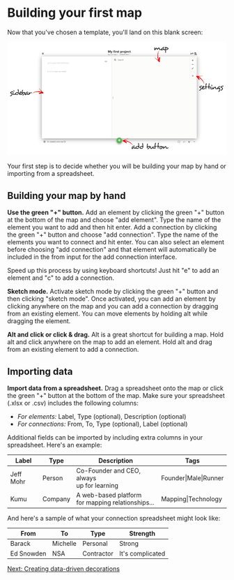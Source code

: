 # Building your first map

Now that you've chosen a template, you'll land on this blank screen:

![](/images/blank-ui.png)

Your first step is to decide whether you will be building your map by hand or importing from a spreadsheet.


## Building your map by hand

**Use the green "+" button.** Add an element by clicking the green "+" button at the bottom of the map and choose "add element". Type the name of the element you want to add and then hit enter. Add a connection by clicking the green "+" button and choose "add connection". Type the name of the elements you want to connect and hit enter. You can also select an element before choosing "add connection" and that element will automatically be included in the from input for the add connection interface.

<p class="alert alert">
  Speed up this process by using keyboard shortcuts! Just hit "e" to add an element and "c" to add a connection.
</p>

**Sketch mode.** Activate sketch mode by clicking the green "+" button and then clicking "sketch mode". Once activated, you can add an element by clicking anywhere on the map and you can add a connection by dragging from an existing element. You can move elements by holding alt while dragging the element.

**Alt and click or click & drag.** Alt is a great shortcut for building a map. Hold alt and click anywhere on the map to add an element. Hold alt and drag from an existing element to add a connection.

## Importing data

**Import data from a spreadsheet.** Drag a spreadsheet onto the map or click the green "+" button at the bottom of the map. Make sure your spreadsheet (.xlsx or .csv) includes the following columns:

- *For elements:* Label, Type (optional), Description (optional)
- *For connections:* From, To, Type (optional), Label (optional)

Additional fields can be imported by including extra columns in your spreadsheet. Here's an example:

<table class="table">
  <thead>
    <tr>
      <th>Label</th>
      <th>Type</th>
      <th>Description</th>
      <th>Tags</th>
    </tr>
  </thead>
  <tbody>
    <tr>
      <td>Jeff Mohr</td>
      <td>Person</td>
      <td>Co-Founder and CEO, always<br> up for learning</td>
      <td>Founder|Male|Runner</td>
    </tr>
    <tr>
      <td>Kumu</td>
      <td>Company</td>
      <td>A web-based platform<br>for mapping relationships...</td>
      <td>Mapping|Technology</td>
    </tr>
  </tbody>
</table>

And here's a sample of what your connection spreadsheet might look like:

<table class="table">
  <thead>
    <tr>
      <th>From</th>
      <th>To</th>
      <th>Type</th>
      <th>Strength</th>
    </tr>
  </thead>
  <tbody>
    <tr>
      <td>Barack</td>
      <td>Michelle</td>
      <td>Personal</td>
      <td>Strong</td>
    </tr>
    <tr>
      <td>Ed Snowden</td>
      <td>NSA</td>
      <td>Contractor</td>
      <td>It's complicated</td>
    </tr>
  </tbody>
</table>

<a class="btn" href="/decorations.md">Next: Creating data-driven decorations</a>
